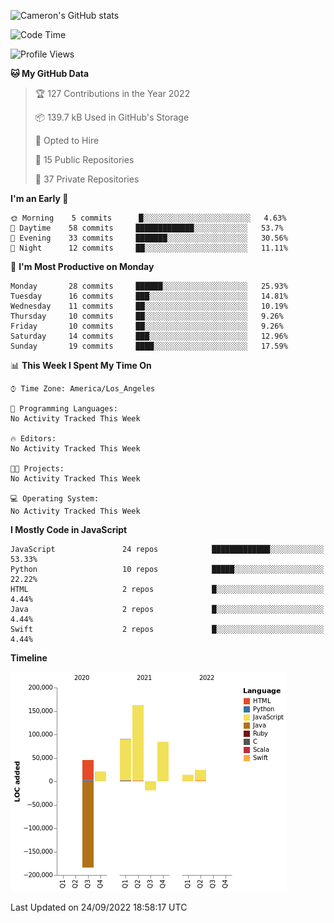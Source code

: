 ![Cameron's GitHub stats](https://github-readme-stats.vercel.app/api?username=gouldcs&show_icons=true&theme=great-gatsby&show_icons=true&count_private=true)


<!--START_SECTION:waka-->
![Code Time](http://img.shields.io/badge/Code%20Time-105%20hrs%2048%20mins-blue)

![Profile Views](http://img.shields.io/badge/Profile%20Views-0-blue)

**🐱 My GitHub Data** 

> 🏆 127 Contributions in the Year 2022
 > 
> 📦 139.7 kB Used in GitHub's Storage 
 > 
> 💼 Opted to Hire
 > 
> 📜 15 Public Repositories 
 > 
> 🔑 37 Private Repositories  
 > 
**I'm an Early 🐤** 

```text
🌞 Morning    5 commits      █░░░░░░░░░░░░░░░░░░░░░░░░   4.63% 
🌆 Daytime    58 commits     █████████████░░░░░░░░░░░░   53.7% 
🌃 Evening    33 commits     ███████░░░░░░░░░░░░░░░░░░   30.56% 
🌙 Night      12 commits     ██░░░░░░░░░░░░░░░░░░░░░░░   11.11%

```
📅 **I'm Most Productive on Monday** 

```text
Monday       28 commits     ██████░░░░░░░░░░░░░░░░░░░   25.93% 
Tuesday      16 commits     ███░░░░░░░░░░░░░░░░░░░░░░   14.81% 
Wednesday    11 commits     ██░░░░░░░░░░░░░░░░░░░░░░░   10.19% 
Thursday     10 commits     ██░░░░░░░░░░░░░░░░░░░░░░░   9.26% 
Friday       10 commits     ██░░░░░░░░░░░░░░░░░░░░░░░   9.26% 
Saturday     14 commits     ███░░░░░░░░░░░░░░░░░░░░░░   12.96% 
Sunday       19 commits     ████░░░░░░░░░░░░░░░░░░░░░   17.59%

```


📊 **This Week I Spent My Time On** 

```text
⌚︎ Time Zone: America/Los_Angeles

💬 Programming Languages: 
No Activity Tracked This Week

🔥 Editors: 
No Activity Tracked This Week

🐱‍💻 Projects: 
No Activity Tracked This Week

💻 Operating System: 
No Activity Tracked This Week

```

**I Mostly Code in JavaScript** 

```text
JavaScript               24 repos            █████████████░░░░░░░░░░░░   53.33% 
Python                   10 repos            █████░░░░░░░░░░░░░░░░░░░░   22.22% 
HTML                     2 repos             █░░░░░░░░░░░░░░░░░░░░░░░░   4.44% 
Java                     2 repos             █░░░░░░░░░░░░░░░░░░░░░░░░   4.44% 
Swift                    2 repos             █░░░░░░░░░░░░░░░░░░░░░░░░   4.44%

```


**Timeline**

![Chart not found](https://raw.githubusercontent.com/gouldcs/gouldcs/main/charts/bar_graph.png) 


 Last Updated on 24/09/2022 18:58:17 UTC
<!--END_SECTION:waka-->

<!--
**gouldcs/gouldcs** is a ✨ _special_ ✨ repository because its `README.md` (this file) appears on your GitHub profile.

Here are some ideas to get you started:

- 🔭 I’m currently working on ...
- 🌱 I’m currently learning ...
- 👯 I’m looking to collaborate on ...
- 🤔 I’m looking for help with ...
- 💬 Ask me about ...
- 📫 How to reach me: ...
- 😄 Pronouns: ...
- ⚡ Fun fact: ...
-->
